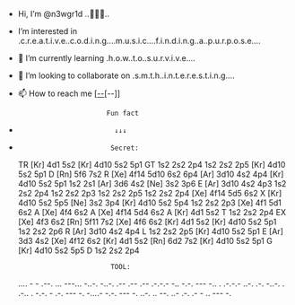 - Hi, I’m @n3wgr1d ..🐱‍👤💜..
- I’m interested in .c.r.e.a.t.i.v.e..c.o.d.i.n.g....m.u.s.i.c....f.i.n.d.i.n.g..a..p.u.r.p.o.s.e....
- 🌱 I’m currently learning .h.o.w..t.o..s.u.r.v.i.v.e....
- 💞️ I’m looking to collaborate on .s.m.t.h..i.n.t.e.r.e.s.t.i.n.g....
- 📫 How to reach me [[--](https://n3wgr1d.github.io/__III_III__/)[--]]



                            Fun fact
-                             ↓↓↓
-                            Secret:
  TR [Kr] 4d1 5s2 [Kr] 4d10 5s2 5p1 GT 1s2 2s2 2p4 1s2 2s2 2p5
  [Kr] 4d10 5s2 5p1 D [Rn] 5f6 7s2 R [Xe] 4f14 5d10 6s2 6p4
  [Ar] 3d10 4s2 4p4 [Kr] 4d10 5s2 5p1 1s2 2s1 [Ar] 3d6 4s2
  [Ne] 3s2 3p6 E [Ar] 3d10 4s2 4p3 1s2 2s2 2p4 1s2 2s2 2p3 1s2 2s2 2p5 1s2 2s2 2p4
  [Xe] 4f14 5d5 6s2 X [Kr] 4d10 5s2 5p5 [Ne] 3s2 3p4 [Kr] 4d10 5s2 5p4 1s2 2s2 2p3
  [Xe] 4f1 5d1 6s2 A [Xe] 4f4 6s2 A [Xe] 4f14 5d4 6s2 A [Kr] 4d1 5s2 T 1s2 2s2 2p4 EX
  [Xe] 4f3 6s2 [Rn] 5f11 7s2 [Xe] 4f6 6s2 [Kr] 4d1 5s2 [Kr] 4d10 5s2 5p1 1s2 2s2 2p6 R
  [Ar] 3d10 4s2 4p4 L 1s2 2s2 2p5 [Kr] 4d10 5s2 5p1 E [Ar] 3d3 4s2 [Xe] 4f12 6s2
  [Kr] 4d1 5s2 [Rn] 6d2 7s2 [Kr] 4d10 5s2 5p1 G [Kr] 4d10 5s2 5p5 D 1s2 2s2 2p4

                             TOOL:
  .... - - .--. ... ---... -..-. -..-. .-- .-- .-- .-.-.- -.. -.-. --- -.. . .-.-.- ..-. .-. -..-. . .-.. . -.-. - .-. --- -. -....- -.-. --- -. ..-. .. --. ..- .-. .- - .. --- -.
  

